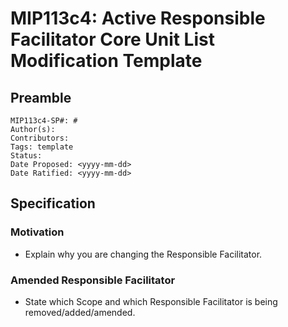 # MIP113c4: Active Responsible Facilitator Core Unit List Modification Template

## Preamble

```
MIP113c4-SP#: #
Author(s):
Contributors:
Tags: template
Status:
Date Proposed: <yyyy-mm-dd>
Date Ratified: <yyyy-mm-dd>
```

## Specification

### Motivation

- Explain why you are changing the Responsible Facilitator.

### Amended Responsible Facilitator

- State which Scope and which Responsible Facilitator is being removed/added/amended.

